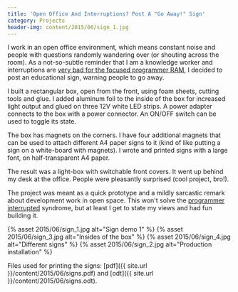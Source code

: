```yaml
---
title: 'Open Office And Interruptions? Post A "Go Away!" Sign'
category: Projects
header-img: content/2015/06/sign_1.jpg
---
```


I work in an open office environment, which means constant noise and people with questions randomly wandering over (or shouting across the room).
As a not-so-subtle reminder that I am a knowledge worker and interruptions are [very bad for the focused programmer RAM](http://thetomorrowlab.com/2015/01/why-developers-hate-being-interrupted/), I decided to post an educational sign, warning people to go away.

I built a rectangular box, open from the front, using foam sheets, cutting tools and glue. I added aluminum foil to the inside of the box for increased light output and glued on three 12V white LED strips. A power adapter connects to the box with a power connector. An ON/OFF switch can be used to toggle its state.

The box has magnets on the corners. I have four additional magnets that can be used to attach different A4 paper signs to it (kind of like putting a sign on a white-board with magnets). I wrote and printed signs with a large font, on half-transparent A4 paper.

The result was a light-box with switchable front covers. It went up behind my desk at the office. People were pleasantly surprised (cool project, bro!).

The project was meant as a quick prototype and a mildly sarcastic remark about development work in open space. This won't solve the [programmer interrupted](http://blog.ninlabs.com/2013/01/programmer-interrupted) syndrome, but at least I get to state my views and had fun building it.

{% asset 2015/06/sign_1.jpg alt="Sign demo 1" %}
{% asset 2015/06/sign_3.jpg alt="Insides of the box" %}
{% asset 2015/06/sign_4.jpg alt="Different signs" %}
{% asset 2015/06/sign_2.jpg alt="Production installation" %}

Files used for printing the signs: [pdf]({{ site.url }}/content/2015/06/signs.pdf) and [odt]({{ site.url }}/content/2015/06/signs.odt).